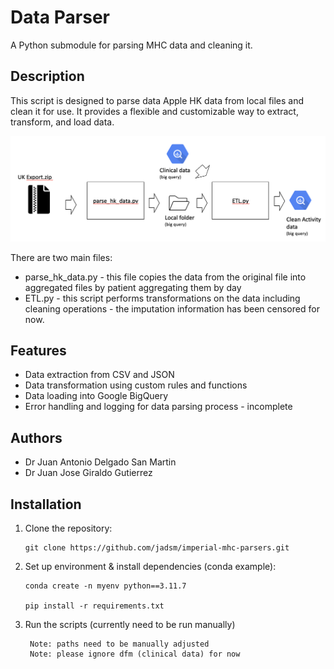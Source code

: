 # Data Parser

A Python submodule for parsing MHC data and cleaning it.

## Description

This script is designed to parse data Apple HK data from local files and clean it for use. It provides a flexible and customizable way to extract, transform, and load data.

![Data Parser](static/image.png)

There are two main files: 
- parse_hk_data.py - this file copies the data from the original file into aggregated files by patient aggregating them by day
- ETL.py - this script performs transformations on the data including cleaning operations - the imputation information has been censored for now.

## Features

- Data extraction from CSV and JSON
- Data transformation using custom rules and functions
- Data loading into Google BigQuery
- Error handling and logging for data parsing process - incomplete

## Authors

- Dr Juan Antonio Delgado San Martin
- Dr Juan Jose Giraldo Gutierrez

## Installation

1. Clone the repository:

    ```shell
    git clone https://github.com/jadsm/imperial-mhc-parsers.git
    ```

2. Set up environment & install dependencies (conda example):

    ```shell
    conda create -n myenv python==3.11.7

    pip install -r requirements.txt
    ```

3. Run the scripts (currently need to be run manually)

        Note: paths need to be manually adjusted
        Note: please ignore dfm (clinical data) for now
